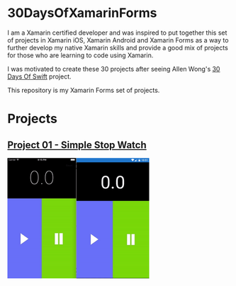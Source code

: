 # 30DaysOfXamarinForms

I am a Xamarin certified developer and was inspired to put together this set of projects in Xamarin iOS, Xamarin Android and Xamarin Forms as a way to further develop my native Xamarin skills and provide a good mix of projects for those who are learning to code using Xamarin.

I was motivated to create these 30 projects after seeing Allen Wong's [30 Days Of Swift](https://github.com/allenwong/30DaysofSwift) project.

This repository is my Xamarin Forms set of projects.

# Projects

## [Project 01 - Simple Stop Watch](https://github.com/rjcollingham/30DaysOfXamarinForms/tree/master/Project_01_SimpleStopWatch)

![Simple Stop Watch iOS](https://github.com/rjcollingham/30DaysOfXamarinForms/blob/master/Screenshots/01Forms.gif)

